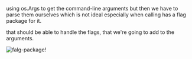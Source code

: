using os.Args to get the command-line arguments but then we have to parse them ourselves which is not ideal especially when calling has a flag package for it.

that should be able to handle the flags, that we're going to add to the arguments.

![falg-package!](image-1.png)